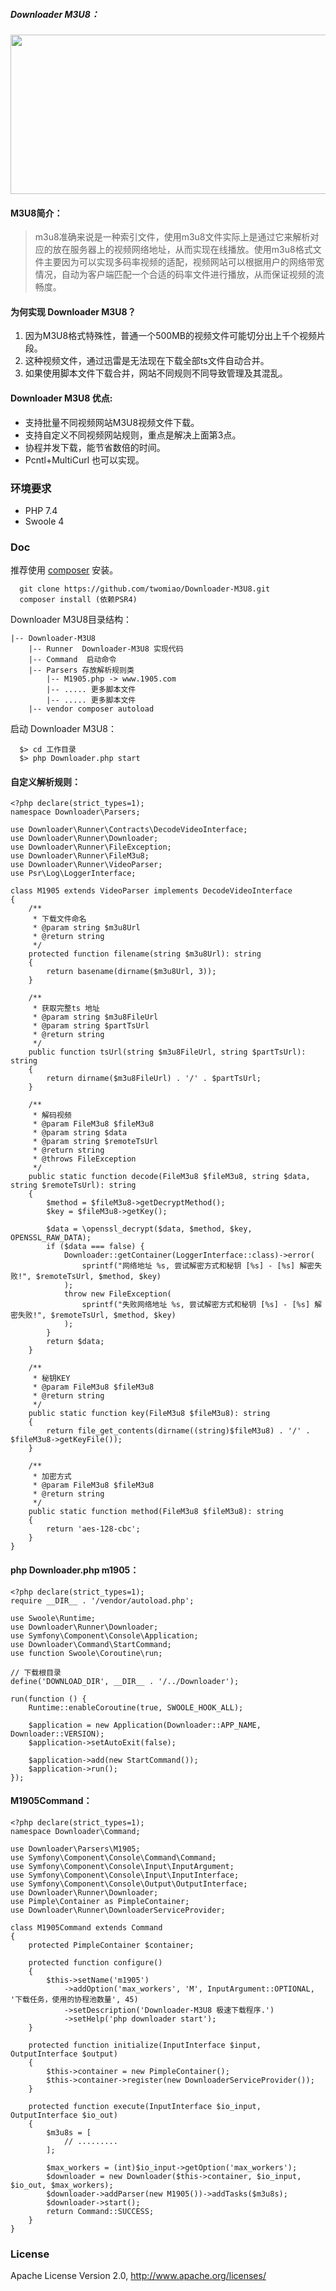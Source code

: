 ##### Downloader M3U8：
<img src="https://img-blog.csdnimg.cn/20210912201957312.png?x-oss-process=image/watermark,type_ZHJvaWRzYW5zZmFsbGJhY2s,shadow_50,text_Q1NETiBAdHdvbWlhbw==,size_20,color_FFFFFF,t_70,g_se,x_16" height="255" width="1200"/>
<br/>

#### M3U8简介：
> m3u8准确来说是一种索引文件，使用m3u8文件实际上是通过它来解析对应的放在服务器上的视频网络地址，从而实现在线播放。使用m3u8格式文件主要因为可以实现多码率视频的适配，视频网站可以根据用户的网络带宽情况，自动为客户端匹配一个合适的码率文件进行播放，从而保证视频的流畅度。

#### 为何实现 Downloader M3U8？
1. 因为M3U8格式特殊性，普通一个500MB的视频文件可能切分出上千个视频片段。
2. 这种视频文件，通过迅雷是无法现在下载全部ts文件自动合并。
3. 如果使用脚本文件下载合并，网站不同规则不同导致管理及其混乱。

#### Downloader M3U8 优点: 
   * 支持批量不同视频网站M3U8视频文件下载。
   * 支持自定义不同视频网站规则，重点是解决上面第3点。
   * 协程并发下载，能节省数倍的时间。
   * Pcntl+MultiCurl 也可以实现。
  
### 环境要求

* PHP 7.4
* Swoole 4

### Doc

 推荐使用 [composer](https://www.phpcomposer.com/) 安装。

```
  git clone https://github.com/twomiao/Downloader-M3U8.git
  composer install (依赖PSR4)
```

Downloader M3U8目录结构：
```
|-- Downloader-M3U8
    |-- Runner  Downloader-M3U8 实现代码 
    |-- Command  启动命令 
    |-- Parsers 存放解析规则类
        |-- M1905.php -> www.1905.com
        |-- ..... 更多脚本文件
        |-- ..... 更多脚本文件
    |-- vendor composer autoload 
```

 启动 Downloader M3U8：

```
  $> cd 工作目录
  $> php Downloader.php start
```

#### 自定义解析规则：
```
<?php declare(strict_types=1);
namespace Downloader\Parsers;

use Downloader\Runner\Contracts\DecodeVideoInterface;
use Downloader\Runner\Downloader;
use Downloader\Runner\FileException;
use Downloader\Runner\FileM3u8;
use Downloader\Runner\VideoParser;
use Psr\Log\LoggerInterface;

class M1905 extends VideoParser implements DecodeVideoInterface
{
    /**
     * 下载文件命名
     * @param string $m3u8Url
     * @return string
     */
    protected function filename(string $m3u8Url): string
    {
        return basename(dirname($m3u8Url, 3));
    }

    /**
     * 获取完整ts 地址
     * @param string $m3u8FileUrl
     * @param string $partTsUrl
     * @return string
     */
    public function tsUrl(string $m3u8FileUrl, string $partTsUrl): string
    {
        return dirname($m3u8FileUrl) . '/' . $partTsUrl;
    }

    /**
     * 解码视频
     * @param FileM3u8 $fileM3u8
     * @param string $data
     * @param string $remoteTsUrl
     * @return string
     * @throws FileException
     */
    public static function decode(FileM3u8 $fileM3u8, string $data, string $remoteTsUrl): string
    {
        $method = $fileM3u8->getDecryptMethod();
        $key = $fileM3u8->getKey();

        $data = \openssl_decrypt($data, $method, $key, OPENSSL_RAW_DATA);
        if ($data === false) {
            Downloader::getContainer(LoggerInterface::class)->error(
                sprintf("网络地址 %s, 尝试解密方式和秘钥 [%s] - [%s] 解密失败!", $remoteTsUrl, $method, $key)
            );
            throw new FileException(
                sprintf("失败网络地址 %s, 尝试解密方式和秘钥 [%s] - [%s] 解密失败!", $remoteTsUrl, $method, $key)
            );
        }
        return $data;
    }

    /**
     * 秘钥KEY
     * @param FileM3u8 $fileM3u8
     * @return string
     */
    public static function key(FileM3u8 $fileM3u8): string
    {
        return file_get_contents(dirname((string)$fileM3u8) . '/' . $fileM3u8->getKeyFile());
    }

    /**
     * 加密方式
     * @param FileM3u8 $fileM3u8
     * @return string
     */
    public static function method(FileM3u8 $fileM3u8): string
    {
        return 'aes-128-cbc';
    }
}

```

#### php Downloader.php m1905：
```
<?php declare(strict_types=1);
require __DIR__ . '/vendor/autoload.php';

use Swoole\Runtime;
use Downloader\Runner\Downloader;
use Symfony\Component\Console\Application;
use Downloader\Command\StartCommand;
use function Swoole\Coroutine\run;

// 下载根目录
define('DOWNLOAD_DIR', __DIR__ . '/../Downloader');

run(function () {
    Runtime::enableCoroutine(true, SWOOLE_HOOK_ALL);

    $application = new Application(Downloader::APP_NAME, Downloader::VERSION);
    $application->setAutoExit(false);

    $application->add(new StartCommand());
    $application->run();
});
```

#### M1905Command：
```
<?php declare(strict_types=1);
namespace Downloader\Command;

use Downloader\Parsers\M1905;
use Symfony\Component\Console\Command\Command;
use Symfony\Component\Console\Input\InputArgument;
use Symfony\Component\Console\Input\InputInterface;
use Symfony\Component\Console\Output\OutputInterface;
use Downloader\Runner\Downloader;
use Pimple\Container as PimpleContainer;
use Downloader\Runner\DownloaderServiceProvider;

class M1905Command extends Command
{
    protected PimpleContainer $container;

    protected function configure()
    {
        $this->setName('m1905')
            ->addOption('max_workers', 'M', InputArgument::OPTIONAL, '下载任务，使用的协程池数量', 45)
            ->setDescription('Downloader-M3U8 极速下载程序.')
            ->setHelp('php downloader start');
    }

    protected function initialize(InputInterface $input, OutputInterface $output)
    {
        $this->container = new PimpleContainer();
        $this->container->register(new DownloaderServiceProvider());
    }

    protected function execute(InputInterface $io_input, OutputInterface $io_out)
    {
        $m3u8s = [
            // ......... 
        ];

        $max_workers = (int)$io_input->getOption('max_workers');
        $downloader = new Downloader($this->container, $io_input, $io_out, $max_workers);
        $downloader->addParser(new M1905())->addTasks($m3u8s);
        $downloader->start();
        return Command::SUCCESS;
    }
}
```

### License

Apache License Version 2.0, http://www.apache.org/licenses/

